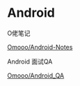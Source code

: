 # Android

O佬笔记

[Omooo/Android-Notes](https://github.com/Omooo/Android-Notes)

Android 面试QA

[Omooo/Android_QA](https://github.com/Omooo/Android_QA)

